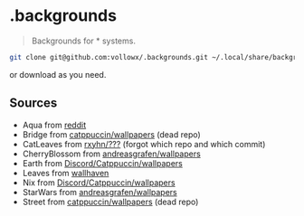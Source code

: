 # .backgrounds

> Backgrounds for \* systems.

```sh
git clone git@github.com:vollowx/.backgrounds.git ~/.local/share/backgrounds
```

or download as you need.

## Sources

- Aqua from [reddit](https://www.reddit.com/r/unixporn/comments/12ebghy/hyprland_decided_to_make_a_wallpaper_that_fits_my/)
- Bridge from [catppuccin/wallpapers](#) (dead repo)
- CatLeaves from [rxyhn/???](https://github.com/rxyhn) (forgot which repo and which commit)
- CherryBlossom from [andreasgrafen/wallpapers](https://github.com/andreasgrafen/wallpapers/blob/main/catppuccin/cherry_blossom.png)
- Earth from [Discord/Catppuccin/wallpapers](https://discord.com/channels/907385605422448742/1103371772021194782/1103371772021194782)
- Leaves from [wallhaven](https://wallhaven.cc/w/g8mmkl)
- Nix from [Discord/Catppuccin/wallpapers](https://discord.com/channels/907385605422448742/1101009799841325096/1101009799841325096)
- StarWars from [andreasgrafen/wallpapers](https://github.com/andreasgrafen/wallpapers/blob/main/catppuccin/star_wars.jpg)
- Street from [catppuccin/wallpapers](#) (dead repo)
